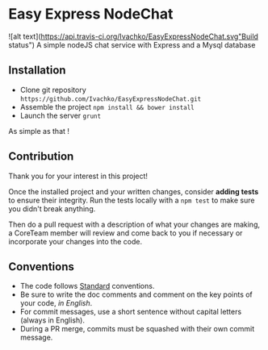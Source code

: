 # Easy Express NodeChat
![alt text](https://api.travis-ci.org/Ivachko/EasyExpressNodeChat.svg"Build status")
A simple nodeJS chat service with Express and a Mysql database

## Installation

 - Clone git repository `https://github.com/Ivachko/EasyExpressNodeChat.git`
 - Assemble the project `npm install && bower install`
 - Launch the server `grunt`

As simple as that !

## Contribution
Thank you for your interest in this project! 

Once the installed project and your written changes, consider **adding tests** to ensure their integrity.
Run the tests locally with a `npm test` to make sure you didn't break anything.

Then do a pull request with a description of what your changes are making, a CoreTeam member will review and come back to you if necessary or incorporate your changes into the code.

## Conventions
 - The code follows [Standard](https://github.com/standard/standard "Standard repo") conventions.
 - Be sure to write the doc comments and comment on the key points of your code, *in English*.
 - For commit messages, use a short sentence without capital letters (always in English).
 - During a PR merge, commits must be squashed with their own commit message.